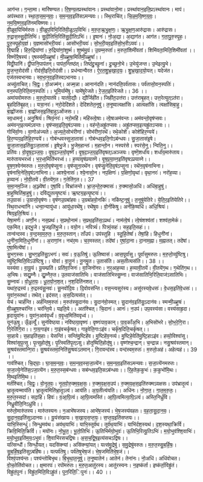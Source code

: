 

  
आग॑न्त। ग॒न्ता॒मा। मारि॑षण्यत। रि॒ष॒ण्य॒तप्रस्था॑वानः। प्रस्था॑वानो॒मा। प्रस्था॑वान॒इति॒प्रऽस्था॑वानः। माप॑। अप॑स्थात। स्था॒ता॒स॒म॒न्य॒वः॒। स॒म॒न्य॒व॒इति॑सऽमन्यवः।। स्थि॒राचि॑त्। चि॒न्न॒म॒यि॒ष्ण॒य॒वः॒। न॒म॒यि॒ष्ण॒व॒इति॑नमयिष्णवः।।  
वी॒ळुव॒पिभि॑र्मरुतः। वी॒ळुप॒विभि॒रिति॑वी॒ळुऽप॒विभिः॑। म॒रु॒त॒ऋ॒भु॒क्ष॒णः॒। ऋ॒भु॒क्ष॒ण॒आरु॑द्रासः। आरु॑द्रासः। रु॒द्रा॒स॒स्सु॒दी॒तिभिः॑। सु॒दी॒तिभि॒रिति॑सु॒दी॒तिऽभिः॑।। इ॒षानः॑। नो॒अ॒द्या। अ॒द्याग॑त। आग॑त। ग॒ता॒पु॒रु॒स्पृ॒हः॒। पु॒रु॒स्पृ॒हो॒य॒ज्ञं। य॒ज्ञमासो॑भरी॒यवः॑। आसो॑भरी॒यवः॑। सो॒भ॒री॒यव॒इति॑सो॒भ॒रीऽयवः॑।।  
वि॒द्माहि। हिरु॒द्रिया॑णां। रु॒द्रिया॑णां॒शुष्मं॑। शुष्म॑मु॒ग्रं। उ॒ग्रम्म॒रुतां॑। म॒रुतां॒शिमी॑वतां। शिमि॑वता॒मिति॒शिमी॑वतां ।। विष्णॊ॑रे॒षस्य॑। ए॒षस्य॑मी॒ळ्हुषां॑। मी॒ळ्हुषा॒मिति॑मी॒ळ्हुषां॑।।  
विद्वी॒पानि॑। द्वी॒पानि॒पाप॑तन्। पाप॑त॒न्तिष्ठ॑त्। तिष्ठ॑द्दु॒च्छुना॑। दु॒च्छुनो॒भे। उ॒भेयु॑जन्त। उ॒भेइत्यु॒भे। यु॒ज॒न्त॒रोद॑सी। रोद॑सी॒इति॒रोद॑सी।। प्रध॑न्वान्यैरत। ऐ॒र॒त॒शु॒भ्र॒खा॒द॒यः॒। शु॒भ्र॒खा॒द॒यो॒यत्। यदेज॑त। एज॑तस्वभानवः। स्व॒भा॒न॒व॒इति॑स्वऽभानवः।।  
अच्यु॑ताचित्। चि॒द्वः॒। वो॒अज्म॑न्। अज्म॒न्ना। आनान॑दति। नान॑दति॒पर्व॑तासः। पर्व॑तासो॒वन॒स्पतिः॑। वन॒स्पति॒रिति॒वन॒स्पतिः॑।। भूमि॒र्यामे॑षु। यामे॑षुरेजते। रे॒ज॒त॒इति॑रेजते।। 36 ।।  
अमा॑यवोमरुतः। म॒रु॒तो॒यात॑वे। यात॑वे॒द्यौः। द्यौर्जिही॑त। जिही॑त॒उत्त॑रा। उत्त॑राबृ॒हत्। उत्त॒रेत्युत्ऽत॑रा। बृ॒हदिति॑बृ॒हत्।। यत्रा॒नरः॑। नरो॒देदि॑शते। देदि॑शतेत॒नूषु॑। त॒नूष्वात्वक्षां॑सि। आत्वक्षां॑सि। त्वक्षां॑सिबा॒हु। बा॒ह्वो॑जसः। बा॒ह्वो॑जस॒इति॑बा॒हुऽओ॑जसः।।  
स्व॒धामनु॑। अनु॒श्रियं॑। श्रियं॒नरः॑। नरो॒महि॑। महि॑स्त्वे॒षाः। त्वे॒षाअम॑वन्तः। अम॑वन्तो॒वृष॑प्सवः। अम॑वन्त॒इत्यम॑ऽवन्तः। वृष॑प्सव॒इति॒वृष॑ऽप्सवः।। वह॑न्ते॒अह्रु॑तप्सवः। अह्रु॑तप्सव॒इत्यह्रु॑तऽप्सवः।।  
गोभि॑र्वा॒णः। वा॒णोअ॑ज्यते। अ॒ज्य॒ते॒सोभ॑रीणां। सोभ॑रीणां॒रथे॑। रथे॒कोशे॑। कोशे॑हिर॒ण्यये॑। हि॒र॒ण्यय॒इति॑हि॒र॒ण्यये॑।। गोब॑न्धवस्सुजा॒तासः॑। गोब॑न्धव॒इति॒गोऽब॑न्धवः। सु॒जा॒तास॑इ॒षे। सु॒जा॒तास॒इति॑सु॒ऽजा॒तासः॑। इ॒षेभु॒जे। भु॒जेम॒हान्तः॑। म॒हान्तो॒न। नस्पर॑से। स्पर॑से॒नु। न्विति॒नु।।  
प्रति॑वः। वो॒वृ॒ष॒द॒ञ्ज॒यः॒। वृ॒ष॒द॒ञ्ज॒यो॒वृष्णॆ॑। वृ॒ष॒द॒ञ्ज॒य॒इति॑वृषत्ऽअञ्जयः। वृष्णॆ॒शर्धा॑य। शर्धा॑य॒मारु॑ताय। मारु॑तायभरध्वं। भ॒र॒ध्व॒मिति॑भरध्वं।। ह॒व्यावृष॑प्रयाव्णॆ। वृ॒ष॒प्र॒या॒व्न॒इति॑वृषऽप्रयाव्ने।।  
वृ॒ष॒ण॒श्वेन॑मरुतः। म॒रु॒तो॒वृष॑प्सुना। वृष॑प्सुना॒रथे॑न। वृष॑प्सु॒नेति॒वृष॑ऽप्सुना। रथे॑न॒वृष॑नाभिना। वृष॑नाभि॒नेति॒वृष॑ऽनाभिना।। आश्ये॒नासः॑। श्ये॒नासो॒न। नप॒क्षिणः॑। प॒क्षिणो॒वृथा॑। वृथा॒नरः॑। नरो॑ह॒व्या। ह॒व्यानः॑। नो॒वी॒तये॑। वी॒तये॑ग॒त। ग॒तेति॑ग॒त।। 37  
स॒मा॒नम॒ञ्जि। अ॒ञ्ज्ये॑षां। ए॒षां॒वि। विभ्रा॑जन्ते। भ्रा॒ज॒न्ते॒रु॒क्मासः॑। रु॒क्मासो॒अधि॑। अधि॑बा॒हुषु॑। बा॒हुष्विति॑बा॒हुषु॑।। दवि॑द्युतत्यृ॒ष्टयः॑। ऋ॒ष्टय॒इत्यृ॒ष्टयः॑।।  
तउ॒ग्रासः॑। उ॒ग्रासो॒वृष॑णः। वृष॑णउ॒ग्रबा॑हवः। उ॒ग्रबा॑हवो॒नकिः॑। नकि॑ष्ट॒नूषु॑। त॒नूषु॑येतिरे। ये॒ति॒र॒इति॑येतिरे।। स्थि॒राधन्वा॑नि। धन्वा॒न्यायु॑धा। आयु॑धा॒रथे॑षु। रथे॑षुवः। वो॒नी॑केषु। अनी॑के॒ष्वधि॑। अधि॒श्रियः॑। श्रिय॒इति॒श्रियः॑।।  
येषा॒मर्णः॑। अर्णो॒न। नस॒प्रथः॑। स॒प्रथो॒नाम॑। स॒प्रथ॒इति॑स॒ऽप्रथः॑। नाम॑त्वे॒षं। त्वे॒षंशश्व॑तां। शश्व॑ता॒मेकं॑। एक॒मित्। इद्भु॒जे। भु॒जइति॑भु॒जे।। वयो॒न। नपित्र्यं॑। पित्र्यं॒सहः॑। सह॒इति॒सहः॑।।  
तान्व॑न्दस्व। व॒न्द॒स्व॒म॒रु॒तः॒। म॒रु॒त॒स्तान्। ताँउप॑। उप॑स्तुहि । स्तु॒हि॒तेषां॑। तेषां॒हि। हिधुनी॑नां। धुनी॑ना॒मिति॒धुनी॑नां।। अ॒राणां॒न। नच॑र॒मः। च॒र॒मस्तत्। तदे॑षां। ए॒षां॒दा॒ना। दा॒नाम॒ह्ना। म॒ह्नातत्। तदे॑षां। ए॒षा॒मित्ये॑षां।।  
सु॒भग॒स्सः। सु॒भग॒इति॑सु॒ऽभगः॑। सवः॑। व॒ऊ॒तिषु॑। ऊ॒तिष्वास॑। आस॒पूर्वा॑सु। पूर्वा॑सुमरुतः। म॒रु॒तो॒व्यु॑ष्टिषु। व्यु॑ष्टि॒ष्विति॒विऽउ॑ष्टिषु।। योवा॑। वा॒नू॒नं। नू॒नमु॒त। उ॒तास॑ति। अस॒तीत्यस॑ति।। 38 ।।  
यस्य॑वा। वा॒यू॒यं। यू॒यम्प्रति॑। प्रति॑वा॒जिनः॑। वा॒जिनो॑नरः। न॒र॒आह॒व्या। ह॒व्यावी॒तये॑। वी॒तये॑ग॒थ। ग॒थेति॑ग॒थ।। अ॒भिषः। सद्यु॒म्नैः। द्यु॒म्नैरु॒त। उ॒तवाज॑सातिभिः। वाज॑सातिभिस्सु॒म्ना। वाज॑सातिभि॒रिति॒वाज॑ऽसातिभिः। सु॒म्नावः॑। वो॒धू॒त॒यः॒। धू॒त॒यो॒न॒श॒त्। न॒श॒दिति॑नशत्।।  
यथा॑रु॒द्रस्य॑। रु॒द्रस्य॑सू॒नवः॑। सू॒नवो॑दि॒वः। दि॒वोवस॑न्ति। वस॒न्त्यसुर॑स्य। असु॑रस्यवे॒धसः॑। वे॒धस॒इति॑वे॒धसः॑।। युवा॑न॒स्तथा॑। तथेत्। इद॑सत्। अ॒स॒दित्यस॑त्।।  
येच॑। चार्ह॑न्ति। अर्ह॑न्तिम॒रुतः॑। म॒रुत॑स्सु॒दान॑वः। सु॒दान॑वो॒स्मत्। सु॒दान॑व॒इति॑सु॒ऽदान॑वः। स्मन्मी॒ळ्हुषः॑। मी॒ळ्हुष॒श्चर॑न्ति। चर॑न्ति॒ये। यइति॒ये।। अत॑श्चित्। चि॒दानः॑। आनः॑। न॒उप॑। उप॒वस्य॑सा। वस्य॑साहृ॒दा। हृ॒दायुवा॑नः। युवा॑न॒आव॑वृर्ध्वं। व॒वृ॒ध्व॒मिति॑ववृध्वं।।  
यून॑ऊ॒षु। ऊँ॒इत्यूँ॑। सुन॑विष्ठया। नवि॑ष्ठया॒वृष्णः॑। वृष्णः॑पाव॒कान्। पा॒व॒काँअ॒भि। अ॒भिसो॑भरे। सो॒भ॒रे॒गि॒रा। गि॒रेति॑गि॒रा।। गा॒य॒गाइ॑व। गा॒इ॑वचर्कृषत्। गाइ॒वेति॒गाःऽइ॑व। चर्कृ॑ष॒दिति॒चर्कृ॑षत्।।  
सा॒हाये। स॒हाइति॑स॒हाः। येसन्ति॑। सन्ति॑मु॒ष्टिहे॑व। मु॒ष्टिहे॑व॒नव्य॑। मु॒ष्टिहे॒वेति॑मु॒ष्टि॒हाऽइ॑व। हव्यो॒विश्वा॑सु। विश्वा॑सुपृ॒त्सु। पृ॒त्सुहोतृ॑षु। पृ॒त्स्विति॑पृ॒त्ऽसु। होतृ॒ष्विति॒होतृ॑षु।। वृष्ण॑श्च॒न्द्रान्। च॒न्द्रान्न। नसु॒श्रव॑स्तमान्। सु॒श्रव॑स्तमान्गि॒रा। सु॒श्रव॑स्तमा॒निति॑सु॒श्रवः॑ऽतमान्। गि॒रावन्द॑स्व। वन्द॑स्वम॒रुतः॑। म॒रुतो॒अह॑। अहेत्यह॑।। 39 ।।  
गाव॑श्चित्। चि॒द्घाः॒। घा॒स॒म॒न्य॒वः॒। स॒म॒न्य॒व॒स्स॒जा॒त्ये॑न। स॒म॒न्य॒व॒इति॑सऽमन्यवः। स॒जा॒त्ये॑नमरुतः। स॒जा॒त्ये॒नेति॑स॒ऽजा॒त्ये॑न। म॒रु॒त॒स्स॒ब॑न्धवः। सब॑न्धव॒इति॒सऽब॑न्धवः।। रि॒ह॒तेक॒कुभः॑। क॒कुभो॑मि॒थः। मि॒थइति॑मि॒थः।।  
मर्त॑श्चित्। चि॒द्वः॒। वो॒नृ॒त॒वः॒। नृ॒त॒वो॒रु॒क्म॒व॒क्ष॒सः॒। रु॒क्म॒व॒क्ष॒स॒उप॑। रु॒क्म॒व॒क्ष॒स॒इति॑रुक्मऽवक्षसः। उप॑भ्रातृ॒त्वं। भ्रा॒तृ॒त्वम्माय॑ति। भ्रा॒तृ॒त्वमिति॑भ्रा॒तृ॒ऽत्वं। आय॑ति। अ॒य॒तीत्य॑यति।। अधि॑नः। नो॒गा॒त॒। गा॒त॒म॒रु॒तः॒। म॒रु॒त॒स्सदा॑। सदा॒हि। हिवः॑। व॒आ॒पि॒त्वं। आ॒पि॒त्वमस्ति॑। आ॒पि॒त्वमित्या॒पि॒ऽत्वं। अस्ति॒निर्ध्रु॑वि। निध्रु॒वीति॒निऽध्रु॑वि।।  
मरु॑तो॒मारु॑तस्य। मारु॑तस्यनः। न॒आभे॑षजस्य। आभे॑ष॒जस्य॑। भे॒ष॒जस्य॑वहतः। व॒ह॒ता॒सु॒दा॒न॒वः॒। सु॒दा॒न॒व॒इति॑सुऽदानवः।। यू॒यंस॑खायः। स॒खा॒य॒स॒प्त॒यः॒। स॒प्त॒य॒इति॑सप्तयः।।  
याभि॒स्सिन्धुं॑। सिन्धु॒मव॑थ। अव॑थ॒याभिः॑। याभि॒स्तूर्व॑थ। तूर्व॑थ॒याभिः॑। याभि॑र्दश॒स्यथ॑। द॒श॒स्यथा॒क्रिविं॑। क्रिवि॒मिति॒क्रिविं॑।। मयो॑नः। नो॒भू॒त॒। भू॒तो॒तिभिः॑। ऊ॒तिभि॑र्मयो॒भुवः॑। ऊ॒तिभि॒रित्यू॒तिऽभिः॑। म॒यो॒भुव॑श्शि॒वाभिः॑। म॒यो॒भुव॒इति॑म॒यः॒ऽभुवः॑। शि॒वाभि॑रसचद्विषः। अ॒स॒च॒द्वि॒ष॒इत्य॑सचऽद्विषः।।  
यत्सिन्धौ॑। सिन्धौ॒यत्। यदसि॑क्न्यां। असि॑क्न्यां॒यत्। यत्स॑मु॒द्रेषु॑। स॒मु॒द्रेषु॑मरुतः। म॒रु॒त॒स्सु॒ब॒र्हि॒षः॒। सु॒ब॒र्हि॒ष॒इति॑सुऽबर्हिषः।। यत्पर्व॑तेषु। पर्व॑तेषुभेष॒जं। भे॒ष॒जमिति॑भे॒ष॒जं।।  
विश्वं॒पश्य॑न्तः। पश्य॑न्तोबिभृथ। बि॒भृ॒था॒त॒नूषु॑। त॒नूष्वातेन॑। आतेन॑। तेना॑नः। नो॒अधि॑। अधि॑वोचत। वो॒च॒तेति॑वोचत।। क्ष॒मारपः॑। रपो॑मरुतः। म॒रु॒त॒आतु॑रस्य। आतु॑रस्यनः। न॒इष्क॑र्ता। इष्क॑र्ता॒विह्रु॑तं। विह्रु॑तं॒पुनः॑। विह्रु॑त॒मिति॒विऽह्रु॑तं। पुन॒रिति॒िपुनः॑।। 40 ।।  
